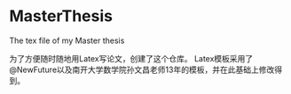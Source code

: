 # MasterThesis
The tex file of my Master thesis

为了方便随时随地用Latex写论文，创建了这个仓库。
Latex模板采用了@NewFuture以及南开大学数学院孙文昌老师13年的模板，并在此基础上修改得到。
